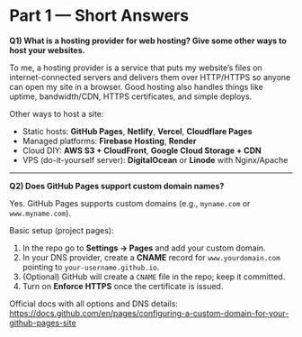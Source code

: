 # Part 1 — Short Answers 

**Q1) What is a hosting provider for web hosting? Give some other ways to host your websites.**

To me, a hosting provider is a service that puts my website’s files on internet-connected servers and delivers them over HTTP/HTTPS so anyone can open my site in a browser. Good hosting also handles things like uptime, bandwidth/CDN, HTTPS certificates, and simple deploys.

Other ways to host a site:
- Static hosts: **GitHub Pages**, **Netlify**, **Vercel**, **Cloudflare Pages**
- Managed platforms: **Firebase Hosting**, **Render**
- Cloud DIY: **AWS S3 + CloudFront**, **Google Cloud Storage + CDN**
- VPS (do-it-yourself server): **DigitalOcean** or **Linode** with Nginx/Apache

---

**Q2) Does GitHub Pages support custom domain names?**

Yes. GitHub Pages supports custom domains (e.g., `myname.com` or `www.myname.com`).

Basic setup (project pages):
1. In the repo go to **Settings → Pages** and add your custom domain.
2. In your DNS provider, create a **CNAME** record for `www.yourdomain.com` pointing to `your-username.github.io`.
3. (Optional) GitHub will create a `CNAME` file in the repo; keep it committed.
4. Turn on **Enforce HTTPS** once the certificate is issued.

Official docs with all options and DNS details:  
https://docs.github.com/en/pages/configuring-a-custom-domain-for-your-github-pages-site
